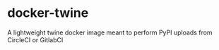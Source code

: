 # docker-twine

A lightweight twine docker image meant to perform PyPI uploads from CircleCI or GitlabCI

